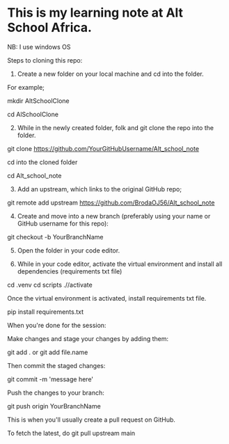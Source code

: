 # This is my learning note at Alt School Africa.

NB: I use windows OS

Steps to cloning this repo:

1. Create a new folder on your local machine and cd into the folder.

For example; 

mkdir AltSchoolClone

cd AlSchoolClone

2. While in the newly created folder, folk and git clone the repo into the folder.

git clone https://github.com/YourGitHubUsername/Alt_school_note

cd  into the cloned folder

cd Alt_school_note 

3. Add an upstream, which links to the original GitHub repo;

git remote add upstream https://github.com/BrodaOJ56/Alt_school_note

4. Create and move into a new branch (preferably using your name or GitHub username for this repo):

git checkout -b YourBranchName

5. Open the folder in your code editor.

6. While in your code editor, activate the virtual environment and install all dependencies (requirements txt file)

cd .venv
cd scripts
.//activate

Once the virtual environment is activated, install requirements txt file.

pip install requirements.txt


When you're done for the session:

Make changes and stage your changes by adding them:

git add . or git add file.name

Then commit the staged changes:

git commit -m 'message here'


Push the changes to your branch:

git push origin YourBranchName

This is when you'll usually create a pull request on GitHub.

To fetch the latest, do 
git pull upstream main
